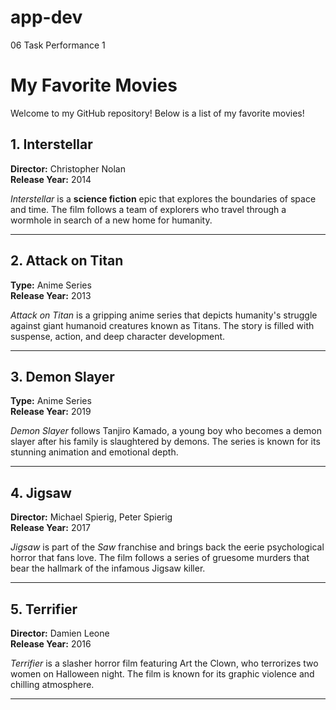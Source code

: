 # app-dev
06 Task Performance 1

# My Favorite Movies

Welcome to my GitHub repository! Below is a list of my favorite movies!

## 1. Interstellar

**Director:** Christopher Nolan  
**Release Year:** 2014

*Interstellar* is a **science fiction** epic that explores the boundaries of space and time. The film follows a team of explorers who travel through a wormhole in search of a new home for humanity.

---

## 2. Attack on Titan

**Type:** Anime Series  
**Release Year:** 2013

*Attack on Titan* is a gripping anime series that depicts humanity's struggle against giant humanoid creatures known as Titans. The story is filled with suspense, action, and deep character development.

---

## 3. Demon Slayer

**Type:** Anime Series  
**Release Year:** 2019

*Demon Slayer* follows Tanjiro Kamado, a young boy who becomes a demon slayer after his family is slaughtered by demons. The series is known for its stunning animation and emotional depth.

---

## 4. Jigsaw

**Director:** Michael Spierig, Peter Spierig  
**Release Year:** 2017

*Jigsaw* is part of the *Saw* franchise and brings back the eerie psychological horror that fans love. The film follows a series of gruesome murders that bear the hallmark of the infamous Jigsaw killer.

---

## 5. Terrifier

**Director:** Damien Leone  
**Release Year:** 2016

*Terrifier* is a slasher horror film featuring Art the Clown, who terrorizes two women on Halloween night. The film is known for its graphic violence and chilling atmosphere.

---

